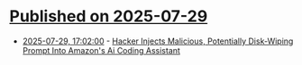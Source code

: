 # [Published on 2025-07-29](index.md)

* [2025-07-29, 17:02:00](https://soylentnews.org/article.pl?sid=25/07/27/2215239&from=rss) - [Hacker Injects Malicious, Potentially Disk-Wiping Prompt Into Amazon's Ai Coding Assistant](https://soylentnews.org/article.pl?sid=25/07/27/2215239&from=rss)
